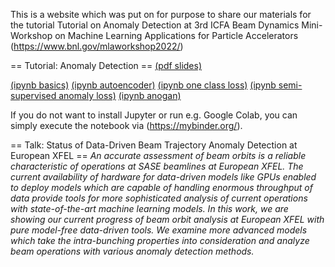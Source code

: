 This is a website which was put on for purpose to share our materials for the tutorial Tutorial on Anomaly Detection at 3rd ICFA Beam Dynamics Mini-Workshop on Machine Learning Applications for Particle Accelerators (https://www.bnl.gov/mlaworkshop2022/)

== Tutorial: Anomaly Detection ==
[(pdf slides)](https://github.com/sulcantonin/ICFA-Beam-Dynamics-Workshop-2022/blob/main/Tutorial.pdf)

[(ipynb basics)](https://github.com/sulcantonin/ICFA-Beam-Dynamics-Workshop-2022/blob/main/basics.ipynb) 
[(ipynb autoencoder)](https://github.com/sulcantonin/ICFA-Beam-Dynamics-Workshop-2022/blob/main/autoencoder.ipynb) 
[(ipynb one class loss)](https://github.com/sulcantonin/ICFA-Beam-Dynamics-Workshop-2022/blob/main/oneclass.ipynb) 
[(ipynb semi-supervised anomaly loss)](https://github.com/sulcantonin/ICFA-Beam-Dynamics-Workshop-2022/blob/main/sal.ipynb) 
[(ipynb anogan)](https://github.com/sulcantonin/ICFA-Beam-Dynamics-Workshop-2022/blob/main/gan.ipynb)

If you do not want to install Jupyter or run e.g. Google Colab, you can simply execute the notebook via (https://mybinder.org/).

== Talk: Status of Data-Driven Beam Trajectory Anomaly Detection at European XFEL ==
_An accurate assessment of beam orbits is a reliable characteristic of operations at SASE beamlines at European XFEL. The current availability of hardware for data-driven models like GPUs enabled to deploy models which are capable of handling enormous throughput of data provide tools for more sophisticated analysis of current operations with state-of-the-art machine learning models. In this work, we are showing our current progress of beam orbit analysis at European XFEL with pure model-free data-driven tools.
We examine more advanced models which take the intra-bunching properties into consideration and analyze beam operations with various anomaly detection methods._
